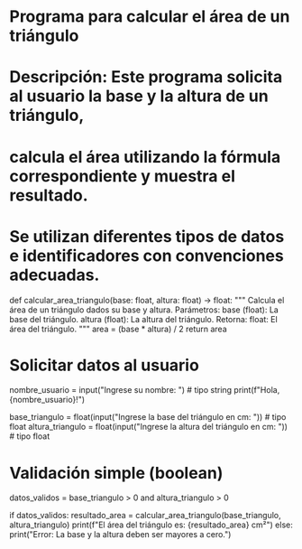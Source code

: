 # Programa para calcular el área de un triángulo
# Descripción: Este programa solicita al usuario la base y la altura de un triángulo,
# calcula el área utilizando la fórmula correspondiente y muestra el resultado.
# Se utilizan diferentes tipos de datos e identificadores con convenciones adecuadas.

def calcular_area_triangulo(base: float, altura: float) -> float:
    """
    Calcula el área de un triángulo dados su base y altura.
    Parámetros:
        base (float): La base del triángulo.
        altura (float): La altura del triángulo.
    Retorna:
        float: El área del triángulo.
    """
    area = (base * altura) / 2
    return area

# Solicitar datos al usuario
nombre_usuario = input("Ingrese su nombre: ")  # tipo string
print(f"Hola, {nombre_usuario}!")

base_triangulo = float(input("Ingrese la base del triángulo en cm: "))  # tipo float
altura_triangulo = float(input("Ingrese la altura del triángulo en cm: "))  # tipo float

# Validación simple (boolean)
datos_validos = base_triangulo > 0 and altura_triangulo > 0

if datos_validos:
    resultado_area = calcular_area_triangulo(base_triangulo, altura_triangulo)
    print(f"El área del triángulo es: {resultado_area} cm²")
else:
    print("Error: La base y la altura deben ser mayores a cero.")
